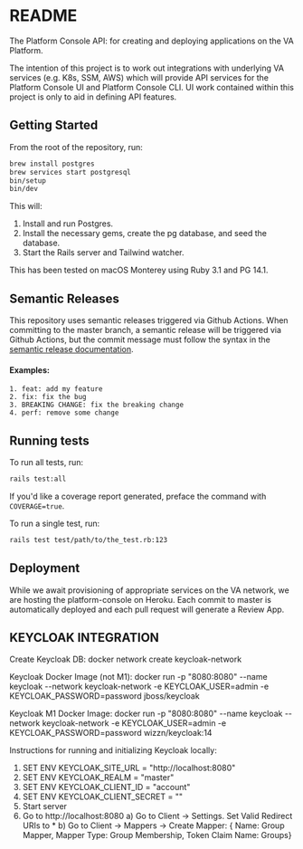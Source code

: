 # README

The Platform Console API: for creating and deploying applications on the VA Platform.

The intention of this project is to work out integrations with underlying VA services (e.g. K8s, SSM, AWS) which will provide API services for the Platform Console UI and Platform Console CLI. UI work contained within this project is only to aid in defining API features.

## Getting Started

From the root of the repository, run:

```bash
brew install postgres
brew services start postgresql
bin/setup
bin/dev
```

This will:
1. Install and run Postgres.
2. Install the necessary gems, create the pg database, and seed the database.
3. Start the Rails server and Tailwind watcher.

This has been tested on macOS Monterey using Ruby 3.1 and PG 14.1.

## Semantic Releases
This repository uses semantic releases triggered via Github Actions. When committing to the master branch, a semantic release will be triggered via Github Actions, but the commit message must follow the syntax in the [semantic release documentation](https://github.com/semantic-release/semantic-release#how-does-it-work).

#### Examples:
```
1. feat: add my feature
2. fix: fix the bug
3. BREAKING CHANGE: fix the breaking change
4. perf: remove some change
```

## Running tests

To run all tests, run:

```bash
rails test:all
```

If you'd like a coverage report generated, preface the command with `COVERAGE=true`.

To run a single test, run:

```bash
rails test test/path/to/the_test.rb:123
```

## Deployment

While we await provisioning of appropriate services on the VA network, we are hosting the platform-console on Heroku. Each commit to master is automatically deployed and each pull request will generate a Review App.



## KEYCLOAK INTEGRATION
Create Keycloak DB:
  docker network create keycloak-network

Keycloak Docker Image (not M1):
 docker run -p "8080:8080" --name keycloak --network keycloak-network -e KEYCLOAK_USER=admin -e KEYCLOAK_PASSWORD=password jboss/keycloak

Keycloak M1 Docker Image:
 docker run -p "8080:8080" --name keycloak --network keycloak-network -e KEYCLOAK_USER=admin -e KEYCLOAK_PASSWORD=password wizzn/keycloak:14

Instructions for running and initializing Keycloak locally:
  1) SET ENV KEYCLOAK_SITE_URL = "http://localhost:8080"
  2) SET ENV KEYCLOAK_REALM = "master"
  3) SET ENV KEYCLOAK_CLIENT_ID = "account"
  4) SET ENV KEYCLOAK_CLIENT_SECRET = ""
  5) Start server
  6) Go to http://localhost:8080
    a) Go to Client -> Settings. Set Valid Redirect URIs to *
    b) Go to Client -> Mappers -> Create Mapper: { Name: Group Mapper, Mapper Type: Group Membership, Token Claim Name: Groups}


